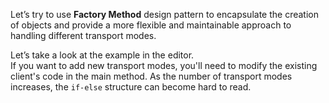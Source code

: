 Let’s try to use **Factory Method** design pattern to encapsulate the creation of objects and provide a more flexible
and maintainable approach to handling different transport modes.

Let’s take a look at the example in the editor. \
If you want to add new transport modes, you'll need to modify the existing client's code in the main method.
As the number of transport modes increases, the `if-else` structure can become hard to read.
